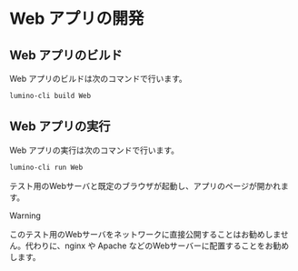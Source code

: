 Web アプリの開発
========

Web アプリのビルド
--------

Web アプリのビルドは次のコマンドで行います。

```sh
lumino-cli build Web
```


Web アプリの実行
--------
Web アプリの実行は次のコマンドで行います。

```sh
lumino-cli run Web
```

テスト用のWebサーバと既定のブラウザが起動し、アプリのページが開かれます。


> [!Warning]
このテスト用のWebサーバをネットワークに直接公開することはお勧めしません。代わりに、nginx や Apache などのWebサーバーに配置することをお勧めします。
